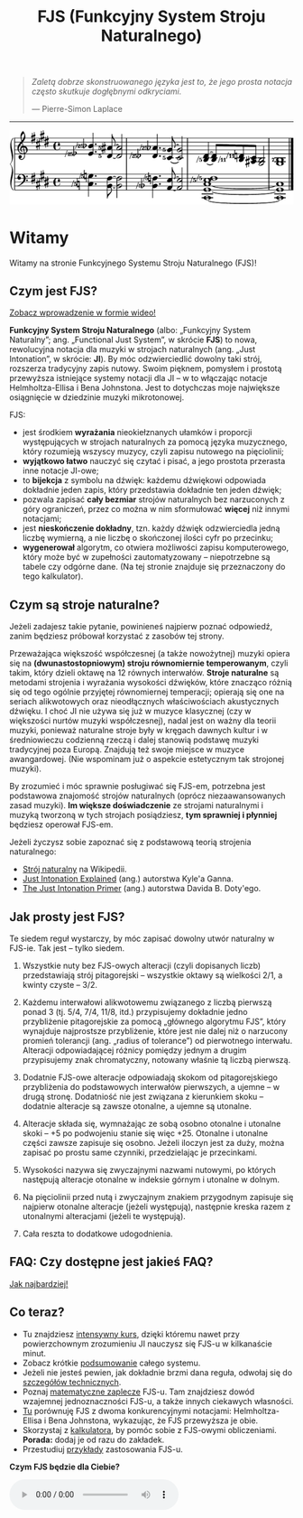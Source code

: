 ﻿---
title: FJS (Funkcyjny System Stroju Naturalnego)
---

> *Zaletą dobrze skonstruowanego języka jest to, że jego prosta notacja często skutkuje dogłębnymi odkryciami.*
>
> — Pierre-Simon Laplace

---

<img src="../assets/index/impression.png" alt="Tak wygląda FJS!">

# Witamy

Witamy na stronie Funkcyjnego Systemu Stroju Naturalnego (FJS)!

## Czym jest FJS?

[Zobacz wprowadzenie w formie wideo!](https://youtu.be/38I3cylJlW4)

**Funkcyjny System Stroju Naturalnego** (albo: „Funkcyjny System Naturalny”; ang. „Functional Just System”, w skrócie **FJS**) to nowa, rewolucyjna notacja dla muzyki w strojach naturalnych (ang. „Just Intonation”, w skrócie: **JI**). By móc odzwierciedlić dowolny taki strój, rozszerza tradycyjny zapis nutowy. Swoim pięknem, pomysłem i prostotą przewyższa istniejące systemy notacji dla JI – w to włączając notacje Helmholtza-Ellisa i Bena Johnstona. Jest to dotychczas moje największe osiągnięcie w dziedzinie muzyki mikrotonowej.

FJS:

- jest środkiem **wyrażania** nieokiełznanych ułamków i proporcji występujących w strojach naturalnych za pomocą języka muzycznego, który rozumieją wszyscy muzycy, czyli zapisu nutowego na pięciolinii;
- **wyjątkowo łatwo** nauczyć się czytać i pisać, a jego prostota przerasta inne notacje JI-owe;
- to **bijekcja** z symbolu na dźwięk: każdemu dźwiękowi odpowiada dokładnie jeden zapis, który przedstawia dokładnie ten jeden dźwięk;
- pozwala zapisać **cały bezmiar** strojów naturalnych bez narzuconych z góry ograniczeń, przez co można w nim sformułować **więcej** niż innymi notacjami;
- jest **nieskończenie dokładny**, tzn. każdy dźwięk odzwierciedla jedną liczbę wymierną, a nie liczbę o skończonej ilości cyfr po przecinku;
- **wygenerował** algorytm, co otwiera możliwości zapisu komputerowego, który może być w zupełności zautomatyzowany – niepotrzebne są tabele czy odgórne dane. (Na tej stronie znajduje się przeznaczony do tego kalkulator).

## Czym są stroje naturalne?

Jeżeli zadajesz takie pytanie, powinieneś najpierw poznać odpowiedź, zanim będziesz próbował korzystać z zasobów tej strony.

Przeważająca większość współczesnej (a także nowożytnej) muzyki opiera się na **(dwunastostopniowym) stroju równomiernie temperowanym**, czyli takim, który dzieli oktawę na 12 równych interwałów. **Stroje naturalne** są metodami strojenia i wyrażania wysokości dźwięków, które znacząco różnią się od tego ogólnie przyjętej równomiernej temperacji; opierają się one na seriach alikwotowych oraz nieodłącznych właściwościach akustycznych dźwięku. I choć JI nie używa się już w muzyce klasycznej (czy w większości nurtów muzyki współczesnej), nadal jest on ważny dla teorii muzyki, ponieważ naturalne stroje były w kręgach dawnych kultur i w średniowieczu codzienną rzeczą i dalej stanowią podstawę muzyki tradycyjnej poza Europą. Znajdują też swoje miejsce w muzyce awangardowej. (Nie wspominam już o aspekcie estetycznym tak strojonej muzyki).

By zrozumieć i móc sprawnie posługiwać się FJS-em, potrzebna jest podstawowa znajomość strojów naturalnych (oprócz niezaawansowanych zasad muzyki). **Im większe doświadczenie** ze strojami naturalnymi i muzyką tworzoną w tych strojach posiądziesz, **tym sprawniej i płynniej** będziesz operował FJS-em.

Jeżeli życzysz sobie zapoznać się z podstawową teorią strojenia naturalnego:

- [Strój naturalny](https://pl.wikipedia.org/wiki/Str%C3%B3j_naturalny) na Wikipedii.
- [Just Intonation Explained](https://www.kylegann.com/tuning.html) (ang.) autorstwa Kyle'a Ganna.
- [The Just Intonation Primer](http://www.dbdoty.com/Words/Primer1.html) (ang.) autorstwa Davida B. Doty'ego.

## Jak prosty jest FJS?

Te siedem reguł wystarczy, by móc zapisać dowolny utwór naturalny w FJS-ie. Tak jest – tylko siedem.

1. Wszystkie nuty bez FJS-owych alteracji (czyli dopisanych liczb) przedstawiają strój pitagorejski – wszystkie oktawy są wielkości 2/1, a kwinty czyste – 3/2.

2. Każdemu interwałowi alikwotowemu związanego z liczbą pierwszą ponad 3 (tj. 5/4, 7/4, 11/8, itd.) przypisujemy dokładnie jedno przybliżenie pitagorejskie za pomocą „głównego algorytmu FJS”, który wynajduje najprostsze przybliżenie, które jest nie dalej niż o narzucony promień tolerancji (ang. „radius of tolerance”) od pierwotnego interwału. Alteracji odpowiadającej różnicy pomiędzy jednym a drugim przypisujemy znak chromatyczny, notowany właśnie tą liczbą pierwszą.

3. Dodatnie FJS-owe alteracje odpowiadają skokom od pitagorejskiego przybliżenia do podstawowych interwałów pierwszych, a ujemne – w drugą stronę. Dodatniość nie jest związana z kierunkiem skoku – dodatnie alteracje są zawsze otonalne, a ujemne są utonalne.

4. Alteracje składa się, wymnażając ze sobą osobno otonalne i utonalne skoki – +5 po podwojeniu stanie się więc +25. Otonalne i utonalne części zawsze zapisuje się osobno. Jeżeli iloczyn jest za duży, można zapisać po prostu same czynniki, przedzielając je przecinkami.

5. Wysokości nazywa się zwyczajnymi nazwami nutowymi, po których następują alteracje otonalne w indeksie górnym i utonalne w dolnym.

6. Na pięciolinii przed nutą i zwyczajnym znakiem przygodnym zapisuje się najpierw otonalne alteracje (jeżeli występują), następnie kreska razem z utonalnymi alteracjami (jeżeli te występują).

7. Cała reszta to dodatkowe udogodnienia.

## FAQ: Czy dostępne jest jakieś FAQ?

[Jak najbardziej!](faq.html)

## Co teraz?

- Tu znajdziesz [intensywny kurs](crash.html), dzięki któremu nawet przy powierzchownym zrozumieniu JI nauczysz się FJS-u w kilkanaście minut.
- Zobacz krótkie [podsumowanie](summary.html) całego systemu.
- Jeżeli nie jesteś pewien, jak dokładnie brzmi dana reguła, odwołaj się do [szczegółów technicznych](rules.html).
- Poznaj [matematyczne zaplecze](math.html) FJS-u. Tam znajdziesz dowód wzajemnej jednoznaczności FJS-u, a także innych ciekawych własności.
- [Tu](compare.html) porównuję FJS z dwoma konkurencyjnymi notacjami: Helmholtza-Ellisa i Bena Johnstona, wykazując, że FJS przewyższa je obie.
- Skorzystaj z [kalkulatora](calc.html), by pomóc sobie z FJS-owymi obliczeniami. **Porada:** dodaj je od razu do zakładek.
- Przestudiuj [przykłady](examples.html) zastosowania FJS-u.

**Czym FJS będzie dla Ciebie?**

<audio controls><source src="../assets/index/impression.mp3" type="audio/mpeg"></audio>
